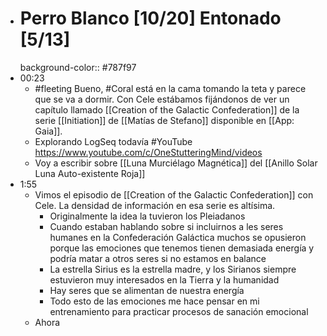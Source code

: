 - # Perro Blanco [10/20] Entonado [5/13]
  background-color:: #787f97
- 00:23
	- #fleeting Bueno, #Coral está en la cama tomando la teta y parece que se va a dormir. Con Cele estábamos fijándonos de ver un capítulo llamado [[Creation of the Galactic Confederation]]  de la serie [[Initiation]] de [[Matías de Stefano]] disponible en [[App: Gaia]].
	- Explorando LogSeq todavía #YouTube https://www.youtube.com/c/OneStutteringMind/videos
	- Voy a escribir sobre [[Luna Murciélago Magnética]] del [[Anillo Solar Luna Auto-existente Roja]]
- 1:55
	- Vimos el episodio de [[Creation of the Galactic Confederation]] con Cele. La densidad de información en esa serie es altísima.
		- Originalmente la idea la tuvieron los Pleiadanos
		- Cuando estaban hablando sobre si incluirnos a les seres humanes en la Confederación Galáctica muchos se opusieron porque las emociones que tenemos tienen demasiada energía y podría matar a otros seres si no estamos en balance
		- La estrella Sirius es la estrella madre, y los Sirianos siempre estuvieron muy interesados en la Tierra y la humanidad
		- Hay seres que se alimentan de nuestra energía
		- Todo esto de las emociones me hace pensar en mi entrenamiento para practicar procesos de sanación emocional
	- Ahora